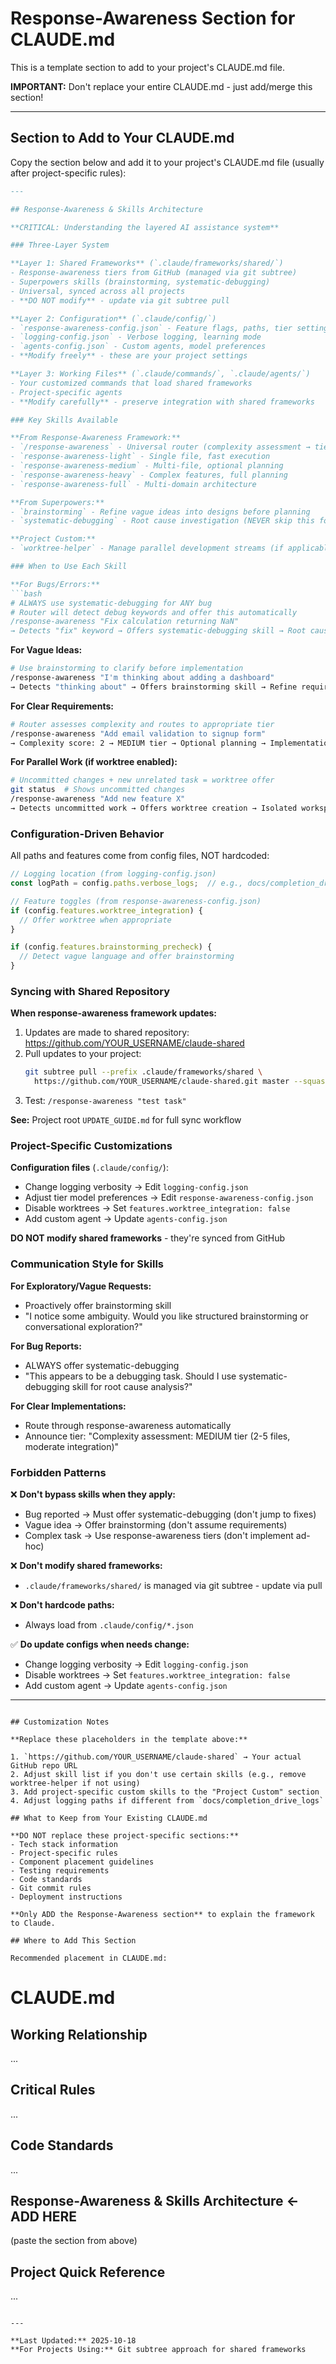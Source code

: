 # Response-Awareness Section for CLAUDE.md

This is a template section to add to your project's CLAUDE.md file.

**IMPORTANT:** Don't replace your entire CLAUDE.md - just add/merge this section!

---

## Section to Add to Your CLAUDE.md

Copy the section below and add it to your project's CLAUDE.md file (usually after project-specific rules):

```markdown
---

## Response-Awareness & Skills Architecture

**CRITICAL: Understanding the layered AI assistance system**

### Three-Layer System

**Layer 1: Shared Frameworks** (`.claude/frameworks/shared/`)
- Response-awareness tiers from GitHub (managed via git subtree)
- Superpowers skills (brainstorming, systematic-debugging)
- Universal, synced across all projects
- **DO NOT modify** - update via git subtree pull

**Layer 2: Configuration** (`.claude/config/`)
- `response-awareness-config.json` - Feature flags, paths, tier settings
- `logging-config.json` - Verbose logging, learning mode
- `agents-config.json` - Custom agents, model preferences
- **Modify freely** - these are your project settings

**Layer 3: Working Files** (`.claude/commands/`, `.claude/agents/`)
- Your customized commands that load shared frameworks
- Project-specific agents
- **Modify carefully** - preserve integration with shared frameworks

### Key Skills Available

**From Response-Awareness Framework:**
- `/response-awareness` - Universal router (complexity assessment → tier routing)
- `response-awareness-light` - Single file, fast execution
- `response-awareness-medium` - Multi-file, optional planning
- `response-awareness-heavy` - Complex features, full planning
- `response-awareness-full` - Multi-domain architecture

**From Superpowers:**
- `brainstorming` - Refine vague ideas into designs before planning
- `systematic-debugging` - Root cause investigation (NEVER skip this for bugs)

**Project Custom:**
- `worktree-helper` - Manage parallel development streams (if applicable)

### When to Use Each Skill

**For Bugs/Errors:**
```bash
# ALWAYS use systematic-debugging for ANY bug
# Router will detect debug keywords and offer this automatically
/response-awareness "Fix calculation returning NaN"
→ Detects "fix" keyword → Offers systematic-debugging skill → Root cause investigation
```

**For Vague Ideas:**
```bash
# Use brainstorming to clarify before implementation
/response-awareness "I'm thinking about adding a dashboard"
→ Detects "thinking about" → Offers brainstorming skill → Refine requirements → Plan → Implement
```

**For Clear Requirements:**
```bash
# Router assesses complexity and routes to appropriate tier
/response-awareness "Add email validation to signup form"
→ Complexity score: 2 → MEDIUM tier → Optional planning → Implementation
```

**For Parallel Work (if worktree enabled):**
```bash
# Uncommitted changes + new unrelated task = worktree offer
git status  # Shows uncommitted changes
/response-awareness "Add new feature X"
→ Detects uncommitted work → Offers worktree creation → Isolated workspace
```

### Configuration-Driven Behavior

All paths and features come from config files, NOT hardcoded:

```javascript
// Logging location (from logging-config.json)
const logPath = config.paths.verbose_logs;  // e.g., docs/completion_drive_logs

// Feature toggles (from response-awareness-config.json)
if (config.features.worktree_integration) {
  // Offer worktree when appropriate
}

if (config.features.brainstorming_precheck) {
  // Detect vague language and offer brainstorming
}
```

### Syncing with Shared Repository

**When response-awareness framework updates:**

1. Updates are made to shared repository: https://github.com/YOUR_USERNAME/claude-shared
2. Pull updates to your project:
   ```bash
   git subtree pull --prefix .claude/frameworks/shared \
     https://github.com/YOUR_USERNAME/claude-shared.git master --squash
   ```
3. Test: `/response-awareness "test task"`

**See:** Project root `UPDATE_GUIDE.md` for full sync workflow

### Project-Specific Customizations

**Configuration files** (`.claude/config/`):
- Change logging verbosity → Edit `logging-config.json`
- Adjust tier model preferences → Edit `response-awareness-config.json`
- Disable worktrees → Set `features.worktree_integration: false`
- Add custom agent → Update `agents-config.json`

**DO NOT modify shared frameworks** - they're synced from GitHub

### Communication Style for Skills

**For Exploratory/Vague Requests:**
- Proactively offer brainstorming skill
- "I notice some ambiguity. Would you like structured brainstorming or conversational exploration?"

**For Bug Reports:**
- ALWAYS offer systematic-debugging
- "This appears to be a debugging task. Should I use systematic-debugging skill for root cause analysis?"

**For Clear Implementations:**
- Route through response-awareness automatically
- Announce tier: "Complexity assessment: MEDIUM tier (2-5 files, moderate integration)"

### Forbidden Patterns

❌ **Don't bypass skills when they apply:**
- Bug reported → Must offer systematic-debugging (don't jump to fixes)
- Vague idea → Offer brainstorming (don't assume requirements)
- Complex task → Use response-awareness tiers (don't implement ad-hoc)

❌ **Don't modify shared frameworks:**
- `.claude/frameworks/shared/` is managed via git subtree - update via pull

❌ **Don't hardcode paths:**
- Always load from `.claude/config/*.json`

✅ **Do update configs when needs change:**
- Change logging verbosity → Edit `logging-config.json`
- Disable worktrees → Set `features.worktree_integration: false`
- Add custom agent → Update `agents-config.json`

---
```

## Customization Notes

**Replace these placeholders in the template above:**

1. `https://github.com/YOUR_USERNAME/claude-shared` → Your actual GitHub repo URL
2. Adjust skill list if you don't use certain skills (e.g., remove worktree-helper if not using)
3. Add project-specific custom skills to the "Project Custom" section
4. Adjust logging paths if different from `docs/completion_drive_logs`

## What to Keep from Your Existing CLAUDE.md

**DO NOT replace these project-specific sections:**
- Tech stack information
- Project-specific rules
- Component placement guidelines
- Testing requirements
- Code standards
- Git commit rules
- Deployment instructions

**Only ADD the Response-Awareness section** to explain the framework to Claude.

## Where to Add This Section

Recommended placement in CLAUDE.md:

```
# CLAUDE.md

## Working Relationship
...

## Critical Rules
...

## Code Standards
...

## Response-Awareness & Skills Architecture   ← ADD HERE
(paste the section from above)

## Project Quick Reference
...
```

---

**Last Updated:** 2025-10-18
**For Projects Using:** Git subtree approach for shared frameworks
